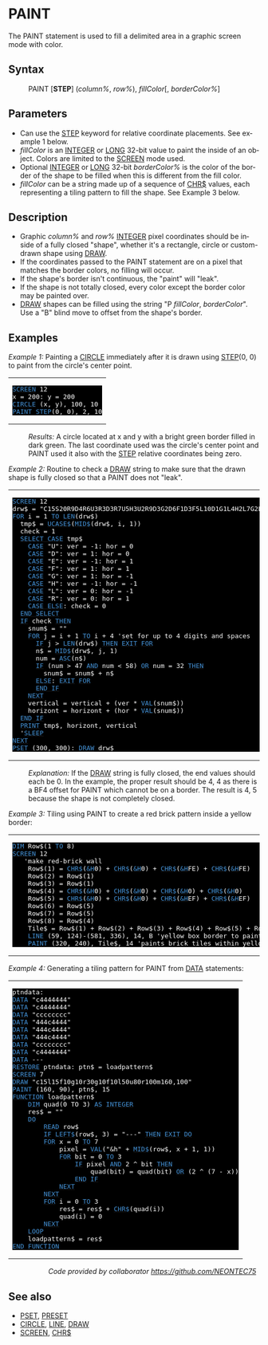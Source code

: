 <style>pre.codeide, pre.outputfixed, .outputcrt0 { background-color: #000 !important; color: #FFF !important; }</style><!DOCTYPE html>
<html class="client-nojs" dir="ltr" lang="en">
<head>
<title>PAINT - QB64 Phoenix Edition Wiki</title>
</head>
<body class="mediawiki ltr sitedir-ltr mw-hide-empty-elt ns-0 ns-subject page-PAINT rootpage-PAINT skin-vector action-view skin-vector-legacy vector-feature-language-in-header-enabled vector-feature-language-in-main-page-header-disabled vector-feature-language-alert-in-sidebar-disabled vector-feature-sticky-header-disabled vector-feature-sticky-header-edit-disabled vector-feature-table-of-contents-disabled vector-feature-visual-enhancement-next-disabled">
<div class="mw-body" id="content" role="main">
<a id="top"></a>
<h1 class="firstHeading mw-first-heading" id="firstHeading"><span class="mw-page-title-main">PAINT</span></h1>
<div class="vector-body" id="bodyContent">
<div class="mw-body-content mw-content-ltr" dir="ltr" id="mw-content-text" lang="en"><div class="mw-parser-output"><p>The <a class="mw-selflink selflink">PAINT</a> statement is used to fill a delimited area in a graphic screen mode with color.
</p>
<h2><span class="mw-headline" id="Syntax">Syntax</span></h2>
<dl><dd><a class="mw-selflink selflink">PAINT</a> [<b>STEP</b>] (<i>column%</i>, <i>row%</i>), <i>fillColor</i>[, <i>borderColor%</i>]</dd></dl>
<p>
</p>
<h2><span class="mw-headline" id="Parameters">Parameters</span></h2>
<ul><li>Can use the <a href="STEP" title="STEP">STEP</a> keyword for relative coordinate placements. See example 1 below.</li>
<li><i>fillColor</i> is an <a href="INTEGER" title="INTEGER">INTEGER</a> or <a href="LONG" title="LONG">LONG</a> 32-bit value to paint the inside of an object. Colors are limited to the <a href="SCREEN" title="SCREEN">SCREEN</a> mode used.</li>
<li>Optional <a href="INTEGER" title="INTEGER">INTEGER</a> or <a href="LONG" title="LONG">LONG</a> 32-bit <i>borderColor%</i> is the color of the border of the shape to be filled when this is different from the fill color.</li>
<li><i>fillColor</i> can be a string made up of a sequence of <a href="CHR$" title="CHR$">CHR$</a> values, each representing a tiling pattern to fill the shape. See Example 3 below.</li></ul>
<p>
</p>
<h2><span class="mw-headline" id="Description">Description</span></h2>
<ul><li>Graphic <i>column%</i> and <i>row%</i> <a href="INTEGER" title="INTEGER">INTEGER</a> pixel coordinates should be inside of a fully closed "shape", whether it's a rectangle, circle or custom-drawn shape using <a href="DRAW" title="DRAW">DRAW</a>.</li>
<li>If the coordinates passed to the <a class="mw-selflink selflink">PAINT</a> statement are on a pixel that matches the border colors, no filling will occur.</li>
<li>If the shape's border isn't continuous, the "paint" will "leak".</li>
<li>If the shape is not totally closed, every color except the border color may be painted over.</li>
<li><a href="DRAW" title="DRAW">DRAW</a> shapes can be filled using the string "P <i>fillColor</i>, <i>borderColor</i>". Use a "B" blind move to offset from the shape's border.</li></ul>
<p>
</p>
<h2><span class="mw-headline" id="Examples">Examples</span></h2>
<p><i>Example 1:</i> Painting a <a href="CIRCLE" title="CIRCLE">CIRCLE</a> immediately after it is drawn using <a href="STEP" title="STEP">STEP</a>(0, 0) to paint from the circle's center point.
</p>
<table cellpadding="15px" width="100%">
<tbody><tr>
<td><pre class="codeide"><a href="SCREEN" title="SCREEN"><span style="color:#4593D8;">SCREEN</span></a> 12
x = 200: y = 200
<a href="CIRCLE" title="CIRCLE"><span style="color:#4593D8;">CIRCLE</span></a> (x, y), 100, 10
<a class="mw-selflink selflink"><span style="color:#4593D8;">PAINT</span></a> <a href="STEP" title="STEP"><span style="color:#4593D8;">STEP</span></a>(0, 0), 2, 10
</pre>
</td></tr></tbody></table>
<dl><dd><i>Results:</i> A circle located at x and y with a bright green border filled in dark green. The last coordinate used was the circle's center point and PAINT used it also with the <a href="STEP" title="STEP">STEP</a> relative coordinates being zero.</dd></dl>
<p>
<i>Example 2:</i> Routine to check a <a href="DRAW" title="DRAW">DRAW</a> string to make sure that the drawn shape is fully closed so that a PAINT does not "leak".
</p>
<table cellpadding="15px" width="100%">
<tbody><tr>
<td><pre class="codeide"><a href="SCREEN" title="SCREEN"><span style="color:#4593D8;">SCREEN</span></a> 12
drw$ = "C15S20R9D4R6U3R3D3R7U5H3U2R9D3G2D6F1D3F5L10D1G1L4H2L7G2L3H2L3U8L2U5R1BF4"
<a href="FOR...NEXT" title="FOR...NEXT"><span style="color:#4593D8;">FOR</span></a> i = 1 <a href="TO" title="TO"><span style="color:#4593D8;">TO</span></a> <a href="LEN" title="LEN"><span style="color:#4593D8;">LEN</span></a>(drw$)
  tmp$ = <a href="UCASE$" title="UCASE$"><span style="color:#4593D8;">UCASE$</span></a>(<a href="MID$_(function)" title="MID$ (function)"><span style="color:#4593D8;">MID$</span></a>(drw$, i, 1))
  check = 1
  <a href="SELECT_CASE" title="SELECT CASE"><span style="color:#4593D8;">SELECT CASE</span></a> tmp$
    <a class="mw-redirect" href="CASE" title="CASE"><span style="color:#4593D8;">CASE</span></a> "U": ver = -1: hor = 0
    <a class="mw-redirect" href="CASE" title="CASE"><span style="color:#4593D8;">CASE</span></a> "D": ver = 1: hor = 0
    <a class="mw-redirect" href="CASE" title="CASE"><span style="color:#4593D8;">CASE</span></a> "E": ver = -1: hor = 1
    <a class="mw-redirect" href="CASE" title="CASE"><span style="color:#4593D8;">CASE</span></a> "F": ver = 1: hor = 1
    <a class="mw-redirect" href="CASE" title="CASE"><span style="color:#4593D8;">CASE</span></a> "G": ver = 1: hor = -1
    <a class="mw-redirect" href="CASE" title="CASE"><span style="color:#4593D8;">CASE</span></a> "H": ver = -1: hor = -1
    <a class="mw-redirect" href="CASE" title="CASE"><span style="color:#4593D8;">CASE</span></a> "L": ver = 0: hor = -1
    <a class="mw-redirect" href="CASE" title="CASE"><span style="color:#4593D8;">CASE</span></a> "R": ver = 0: hor = 1
    <a class="mw-redirect" href="CASE_ELSE" title="CASE ELSE"><span style="color:#4593D8;">CASE ELSE</span></a>: check = 0
  <a href="END_SELECT" title="END SELECT"><span style="color:#4593D8;">END SELECT</span></a>
  <a href="IF...THEN" title="IF...THEN"><span style="color:#4593D8;">IF</span></a> check <a href="THEN" title="THEN"><span style="color:#4593D8;">THEN</span></a>
    snum$ = ""
    <a href="FOR...NEXT" title="FOR...NEXT"><span style="color:#4593D8;">FOR</span></a> j = i + 1 <a href="TO" title="TO"><span style="color:#4593D8;">TO</span></a> i + 4 'set for up to 4 digits and spaces
      <a href="IF...THEN" title="IF...THEN"><span style="color:#4593D8;">IF</span></a> j &gt; <a href="LEN" title="LEN"><span style="color:#4593D8;">LEN</span></a>(drw$) <a href="THEN" title="THEN"><span style="color:#4593D8;">THEN</span></a> <a href="EXIT" title="EXIT"><span style="color:#4593D8;">EXIT</span></a> <a href="FOR...NEXT" title="FOR...NEXT"><span style="color:#4593D8;">FOR</span></a>
      n$ = <a href="MID$_(function)" title="MID$ (function)"><span style="color:#4593D8;">MID$</span></a>(drw$, j, 1)
      num = <a href="ASC_(function)" title="ASC (function)"><span style="color:#4593D8;">ASC</span></a>(n$)
      <a href="IF...THEN" title="IF...THEN"><span style="color:#4593D8;">IF</span></a> (num &gt; 47 <a href="AND_(boolean)" title="AND (boolean)"><span style="color:#4593D8;">AND</span></a> num &lt; 58) <a href="OR_(boolean)" title="OR (boolean)"><span style="color:#4593D8;">OR</span></a> num = 32 <a href="THEN" title="THEN"><span style="color:#4593D8;">THEN</span></a>
        snum$ = snum$ + n$
      <a href="ELSE" title="ELSE"><span style="color:#4593D8;">ELSE</span></a>: <a href="EXIT" title="EXIT"><span style="color:#4593D8;">EXIT</span></a> <a href="FOR...NEXT" title="FOR...NEXT"><span style="color:#4593D8;">FOR</span></a>
      <a class="mw-redirect" href="END_IF" title="END IF"><span style="color:#4593D8;">END IF</span></a>
    <a href="NEXT" title="NEXT"><span style="color:#4593D8;">NEXT</span></a>
    vertical = vertical + (ver * <a href="VAL" title="VAL"><span style="color:#4593D8;">VAL</span></a>(snum$))
    horizont = horizont + (hor * <a href="VAL" title="VAL"><span style="color:#4593D8;">VAL</span></a>(snum$))
  <a class="mw-redirect" href="END_IF" title="END IF"><span style="color:#4593D8;">END IF</span></a>
  <a href="PRINT" title="PRINT"><span style="color:#4593D8;">PRINT</span></a> tmp$, horizont, vertical
  '<a href="SLEEP" title="SLEEP"><span style="color:#4593D8;">SLEEP</span></a>
<a href="NEXT" title="NEXT"><span style="color:#4593D8;">NEXT</span></a>
<a href="PSET" title="PSET"><span style="color:#4593D8;">PSET</span></a> (300, 300): <a href="DRAW" title="DRAW"><span style="color:#4593D8;">DRAW</span></a> drw$
</pre>
</td></tr></tbody></table>
<dl><dd><i>Explanation:</i> If the <a href="DRAW" title="DRAW">DRAW</a> string is fully closed, the end values should each be 0. In the example, the proper result should be 4, 4 as there is a BF4 offset for PAINT which cannot be on a border. The result is 4, 5 because the shape is not completely closed.</dd></dl>
<p>
<i>Example 3:</i> Tiling using PAINT to create a red brick pattern inside a yellow border:
</p>
<table cellpadding="15px" width="100%">
<tbody><tr>
<td><pre class="codeide"><a href="DIM" title="DIM"><span style="color:#4593D8;">DIM</span></a> Row$(1 <a href="TO" title="TO"><span style="color:#4593D8;">TO</span></a> 8)
<a href="SCREEN" title="SCREEN"><span style="color:#4593D8;">SCREEN</span></a> 12
   'make red-brick wall
    Row$(1) = <a href="CHR$" title="CHR$"><span style="color:#4593D8;">CHR$</span></a>(<a href="%26H" title="&amp;H"><span style="color:#4593D8;">&amp;H</span></a>0) + <a href="CHR$" title="CHR$"><span style="color:#4593D8;">CHR$</span></a>(<a href="%26H" title="&amp;H"><span style="color:#4593D8;">&amp;H</span></a>0) + <a href="CHR$" title="CHR$"><span style="color:#4593D8;">CHR$</span></a>(<a href="%26H" title="&amp;H"><span style="color:#4593D8;">&amp;H</span></a>FE) + <a href="CHR$" title="CHR$"><span style="color:#4593D8;">CHR$</span></a>(<a href="%26H" title="&amp;H"><span style="color:#4593D8;">&amp;H</span></a>FE)
    Row$(2) = Row$(1)
    Row$(3) = Row$(1)
    Row$(4) = <a href="CHR$" title="CHR$"><span style="color:#4593D8;">CHR$</span></a>(<a href="%26H" title="&amp;H"><span style="color:#4593D8;">&amp;H</span></a>0) + <a href="CHR$" title="CHR$"><span style="color:#4593D8;">CHR$</span></a>(<a href="%26H" title="&amp;H"><span style="color:#4593D8;">&amp;H</span></a>0) + <a href="CHR$" title="CHR$"><span style="color:#4593D8;">CHR$</span></a>(<a href="%26H" title="&amp;H"><span style="color:#4593D8;">&amp;H</span></a>0) + <a href="CHR$" title="CHR$"><span style="color:#4593D8;">CHR$</span></a>(<a href="%26H" title="&amp;H"><span style="color:#4593D8;">&amp;H</span></a>0)
    Row$(5) = <a href="CHR$" title="CHR$"><span style="color:#4593D8;">CHR$</span></a>(<a href="%26H" title="&amp;H"><span style="color:#4593D8;">&amp;H</span></a>0) + <a href="CHR$" title="CHR$"><span style="color:#4593D8;">CHR$</span></a>(<a href="%26H" title="&amp;H"><span style="color:#4593D8;">&amp;H</span></a>0) + <a href="CHR$" title="CHR$"><span style="color:#4593D8;">CHR$</span></a>(<a href="%26H" title="&amp;H"><span style="color:#4593D8;">&amp;H</span></a>EF) + <a href="CHR$" title="CHR$"><span style="color:#4593D8;">CHR$</span></a>(<a href="%26H" title="&amp;H"><span style="color:#4593D8;">&amp;H</span></a>EF)
    Row$(6) = Row$(5)
    Row$(7) = Row$(5)
    Row$(8) = Row$(4)
    Tile$ = Row$(1) + Row$(2) + Row$(3) + Row$(4) + Row$(5) + Row$(6) + Row$(7) + Row$(8)
    <a href="LINE" title="LINE"><span style="color:#4593D8;">LINE</span></a> (59, 124)-(581, 336), 14, B 'yellow box border to paint inside
    <a class="mw-selflink selflink"><span style="color:#4593D8;">PAINT</span></a> (320, 240), Tile$, 14 'paints brick tiles within yellow border
</pre>
</td></tr></tbody></table>
<p>
<i>Example 4:</i> Generating a tiling pattern for PAINT from <a href="DATA" title="DATA">DATA</a> statements:
</p>
<table cellpadding="15px" width="100%">
<tbody><tr>
<td><pre class="codeide">ptndata:
<a href="DATA" title="DATA"><span style="color:#4593D8;">DATA</span></a> "c4444444"
<a href="DATA" title="DATA"><span style="color:#4593D8;">DATA</span></a> "c4444444"
<a href="DATA" title="DATA"><span style="color:#4593D8;">DATA</span></a> "cccccccc"
<a href="DATA" title="DATA"><span style="color:#4593D8;">DATA</span></a> "444c4444"
<a href="DATA" title="DATA"><span style="color:#4593D8;">DATA</span></a> "444c4444"
<a href="DATA" title="DATA"><span style="color:#4593D8;">DATA</span></a> "444c4444"
<a href="DATA" title="DATA"><span style="color:#4593D8;">DATA</span></a> "cccccccc"
<a href="DATA" title="DATA"><span style="color:#4593D8;">DATA</span></a> "c4444444"
<a href="DATA" title="DATA"><span style="color:#4593D8;">DATA</span></a> ---
<a href="RESTORE" title="RESTORE"><span style="color:#4593D8;">RESTORE</span></a> ptndata: ptn$ = loadpattern$
<a href="SCREEN" title="SCREEN"><span style="color:#4593D8;">SCREEN</span></a> 7
<a href="DRAW" title="DRAW"><span style="color:#4593D8;">DRAW</span></a> "c15l15f10g10r30g10f10l50u80r100m160,100"
<a class="mw-selflink selflink"><span style="color:#4593D8;">PAINT</span></a> (160, 90), ptn$, 15
<a href="FUNCTION" title="FUNCTION"><span style="color:#4593D8;">FUNCTION</span></a> loadpattern$
    <a href="DIM" title="DIM"><span style="color:#4593D8;">DIM</span></a> quad(0 TO 3) <a href="AS" title="AS"><span style="color:#4593D8;">AS</span></a> <a href="INTEGER" title="INTEGER"><span style="color:#4593D8;">INTEGER</span></a>
    res$ = ""
    <a class="mw-redirect" href="DO" title="DO"><span style="color:#4593D8;">DO</span></a>
        <a href="READ" title="READ"><span style="color:#4593D8;">READ</span></a> row$
        <a class="mw-redirect" href="IF" title="IF"><span style="color:#4593D8;">IF</span></a> <a href="LEFT$" title="LEFT$"><span style="color:#4593D8;">LEFT$</span></a>(row$, 3) = "---" <a href="THEN" title="THEN"><span style="color:#4593D8;">THEN</span></a> <a href="EXIT" title="EXIT"><span style="color:#4593D8;">EXIT</span></a> <a class="mw-redirect" href="DO" title="DO"><span style="color:#4593D8;">DO</span></a>
        <a href="FOR" title="FOR"><span style="color:#4593D8;">FOR</span></a> x = 0 <a href="TO" title="TO"><span style="color:#4593D8;">TO</span></a> 7
            pixel = <a href="VAL" title="VAL"><span style="color:#4593D8;">VAL</span></a>("&amp;h" + <a href="MID$_(function)" title="MID$ (function)"><span style="color:#4593D8;">MID$</span></a>(row$, x + 1, 1))
            <a href="FOR" title="FOR"><span style="color:#4593D8;">FOR</span></a> bit = 0 <a href="TO" title="TO"><span style="color:#4593D8;">TO</span></a> 3
                <a class="mw-redirect" href="IF" title="IF"><span style="color:#4593D8;">IF</span></a> pixel <a href="AND" title="AND"><span style="color:#4593D8;">AND</span></a> 2 ^ bit <a href="THEN" title="THEN"><span style="color:#4593D8;">THEN</span></a>
                    quad(bit) = quad(bit) <a href="OR" title="OR"><span style="color:#4593D8;">OR</span></a> (2 ^ (7 - x))
                <a href="END" title="END"><span style="color:#4593D8;">END</span></a> <a class="mw-redirect" href="IF" title="IF"><span style="color:#4593D8;">IF</span></a>
            <a href="NEXT" title="NEXT"><span style="color:#4593D8;">NEXT</span></a>
        <a href="NEXT" title="NEXT"><span style="color:#4593D8;">NEXT</span></a>
        <a href="FOR" title="FOR"><span style="color:#4593D8;">FOR</span></a> i = 0 <a href="TO" title="TO"><span style="color:#4593D8;">TO</span></a> 3
            res$ = res$ + <a href="CHR$" title="CHR$"><span style="color:#4593D8;">CHR$</span></a>(quad(i))
            quad(i) = 0
        <a href="NEXT" title="NEXT"><span style="color:#4593D8;">NEXT</span></a>
    <a href="LOOP" title="LOOP"><span style="color:#4593D8;">LOOP</span></a>
    loadpattern$ = res$
<a href="END" title="END"><span style="color:#4593D8;">END</span></a> <a href="FUNCTION" title="FUNCTION"><span style="color:#4593D8;">FUNCTION</span></a>
</pre>
</td></tr></tbody></table>
<dl><dd><dl><dd><i>Code provided by collaborator <a class="external free" href="https://github.com/NEONTEC75" rel="nofollow">https://github.com/NEONTEC75</a></i></dd></dl></dd></dl>
<p>
</p>
<h2><span class="mw-headline" id="See_also">See also</span></h2>
<ul><li><a href="PSET" title="PSET">PSET</a>, <a href="PRESET" title="PRESET">PRESET</a></li>
<li><a href="CIRCLE" title="CIRCLE">CIRCLE</a>, <a href="LINE" title="LINE">LINE</a>, <a href="DRAW" title="DRAW">DRAW</a></li>
<li><a href="SCREEN" title="SCREEN">SCREEN</a>, <a href="CHR$" title="CHR$">CHR$</a></li></ul>
<p>
</p>
<!-- 
NewPP limit report
Cached time: 20240714184056
Cache expiry: 86400
Reduced expiry: false
Complications: [show‐toc]
CPU time usage: 0.059 seconds
Real time usage: 0.078 seconds
Preprocessor visited node count: 937/1000000
Post‐expand include size: 7124/2097152 bytes
Template argument size: 1144/2097152 bytes
Highest expansion depth: 3/100
Expensive parser function count: 0/100
Unstrip recursion depth: 0/20
Unstrip post‐expand size: 0/5000000 bytes
-->
<!--
Transclusion expansion time report (%,ms,calls,template)
100.00%   31.676      1 -total
 21.44%    6.793    123 Template:Cl
  7.36%    2.331      1 Template:PageSyntax
  7.26%    2.299      4 Template:CodeEnd
  6.79%    2.151      4 Template:CodeStart
  6.67%    2.114      1 Template:PageSeeAlso
  6.17%    1.953     11 Template:Parameter
  6.14%    1.945      1 Template:PageNavigation
  5.70%    1.805      1 Template:PageExamples
  5.42%    1.717      1 Template:PageDescription
-->
<!-- Saved in parser cache with key qb64pnix_mw19894-mwmb_:pcache:idhash:574-0!canonical and timestamp 20240714184056 and revision id 8158.
 -->
</div>
</div>
</div>
</div>
</body>
</html>